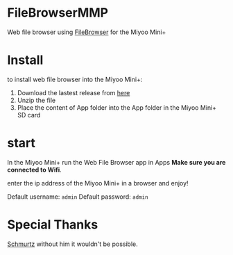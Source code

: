 # FileBrowserMMP

Web file browser using [FileBrowser](https://github.com/filebrowser/filebrowser) for the Miyoo Mini+

# Install 

to install web file browser into the Miyoo Mini+:
1. Download the lastest release from [here](https://github.com/sa3eedDev/FileBrowserMMP/releases)
2. Unzip the file
3. Place the content of App folder into the App folder in the Miyoo Mini+ SD card

# start

In the Miyoo Mini+ run the Web File Browser app in Apps **Make sure you are connected to Wifi**. 

enter the ip address of the Miyoo Mini+ in a browser and enjoy!

Default username: `admin`
Default password: `admin`

# Special Thanks

[Schmurtz](https://github.com/schmurtzm) without him it wouldn't be possible.



